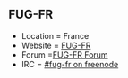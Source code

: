 ## FUG-FR
+ Location = France
+ Website = [FUG-FR](http://www.fug-fr.org)
+ Forum =[FUG-FR Forum](https://forums.fug-fr.org/cgi-bin/yabb2/YaBB.pl)
+ IRC = [#fug-fr on freenode](http://webchat.freenode.net/?channels=fug-fr&uio=d4)
